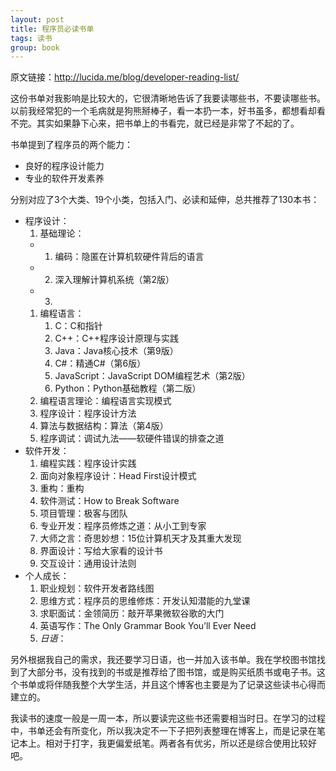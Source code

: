 ```yaml
---
layout: post
title: 程序员必读书单
tags: 读书
group: book
---
```


原文链接：<http://lucida.me/blog/developer-reading-list/>

这份书单对我影响是比较大的，它很清晰地告诉了我要读哪些书，不要读哪些书。以前我经常犯的一个毛病就是狗熊掰棒子，看一本扔一本，好书虽多，都想看却看不完。其实如果静下心来，把书单上的书看完，就已经是非常了不起的了。

书单提到了程序员的两个能力：

* 良好的程序设计能力
* 专业的软件开发素养

分别对应了3个大类、19个小类，包括入门、必读和延伸，总共推荐了130本书：

* 程序设计：
  1. 基础理论：
    * 1) 编码：隐匿在计算机软硬件背后的语言
    * 2) 深入理解计算机系统（第2版）
    * 3) 
  1. 编程语言：
	  1. C：C和指针
	  1. C++：C++程序设计原理与实践
	  1. Java：Java核心技术（第9版）
	  1. C#：精通C#（第6版）
	  1. JavaScript：JavaScript DOM编程艺术（第2版）
	  1. Python：Python基础教程（第二版）
  1. 编程语言理论：编程语言实现模式
  1. 程序设计：程序设计方法
  1. 算法与数据结构：算法（第4版）
  1. 程序调试：调试九法——软硬件错误的排查之道
* 软件开发：
  1. 编程实践：程序设计实践
  1. 面向对象程序设计：Head First设计模式
  1. 重构：重构
  1. 软件测试：How to Break Software
  1. 项目管理：极客与团队
  1. 专业开发：程序员修炼之道：从小工到专家
  1. 大师之言：奇思妙想：15位计算机天才及其重大发现
  1. 界面设计：写给大家看的设计书
  1. 交互设计：通用设计法则
* 个人成长：
  1. 职业规划：软件开发者路线图
  1. 思维方式：程序员的思维修炼：开发认知潜能的九堂课
  1. 求职面试：金领简历：敲开苹果微软谷歌的大门
  1. 英语写作：The Only Grammar Book You’ll Ever Need
  1. *日语*：

另外根据我自己的需求，我还要学习日语，也一并加入该书单。我在学校图书馆找到了大部分书，没有找到的书或是推荐给了图书馆，或是购买纸质书或电子书。这个书单或将伴随我整个大学生活，并且这个博客也主要是为了记录这些读书心得而建立的。

我读书的速度一般是一周一本，所以要读完这些书还需要相当时日。在学习的过程中，书单还会有所变化，所以我决定不一下子把列表整理在博客上，而是记录在笔记本上。相对于打字，我更偏爱纸笔。两者各有优劣，所以还是综合使用比较好吧。
